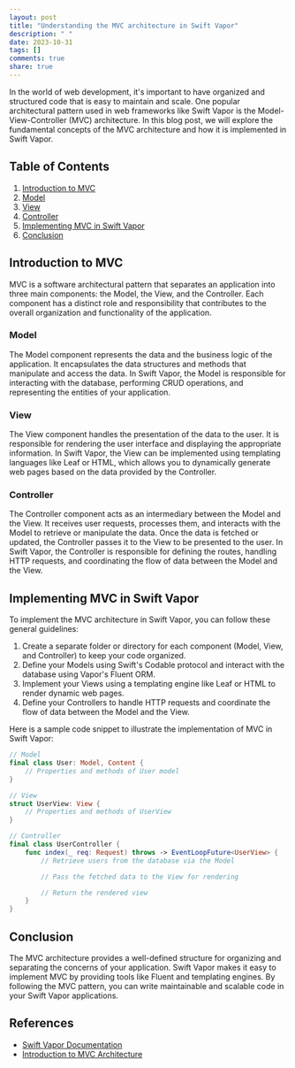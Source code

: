 ```yaml
---
layout: post
title: "Understanding the MVC architecture in Swift Vapor"
description: " "
date: 2023-10-31
tags: []
comments: true
share: true
---
```


In the world of web development, it's important to have organized and structured code that is easy to maintain and scale. One popular architectural pattern used in web frameworks like Swift Vapor is the Model-View-Controller (MVC) architecture. In this blog post, we will explore the fundamental concepts of the MVC architecture and how it is implemented in Swift Vapor.

## Table of Contents
1. [Introduction to MVC](#introduction-to-mvc)
2. [Model](#model)
3. [View](#view)
4. [Controller](#controller)
5. [Implementing MVC in Swift Vapor](#implementing-mvc-in-swift-vapor)
6. [Conclusion](#conclusion)

## Introduction to MVC

MVC is a software architectural pattern that separates an application into three main components: the Model, the View, and the Controller. Each component has a distinct role and responsibility that contributes to the overall organization and functionality of the application.

### Model

The Model component represents the data and the business logic of the application. It encapsulates the data structures and methods that manipulate and access the data. In Swift Vapor, the Model is responsible for interacting with the database, performing CRUD operations, and representing the entities of your application.

### View

The View component handles the presentation of the data to the user. It is responsible for rendering the user interface and displaying the appropriate information. In Swift Vapor, the View can be implemented using templating languages like Leaf or HTML, which allows you to dynamically generate web pages based on the data provided by the Controller.

### Controller

The Controller component acts as an intermediary between the Model and the View. It receives user requests, processes them, and interacts with the Model to retrieve or manipulate the data. Once the data is fetched or updated, the Controller passes it to the View to be presented to the user. In Swift Vapor, the Controller is responsible for defining the routes, handling HTTP requests, and coordinating the flow of data between the Model and the View.

## Implementing MVC in Swift Vapor

To implement the MVC architecture in Swift Vapor, you can follow these general guidelines:

1. Create a separate folder or directory for each component (Model, View, and Controller) to keep your code organized.
2. Define your Models using Swift's Codable protocol and interact with the database using Vapor's Fluent ORM.
3. Implement your Views using a templating engine like Leaf or HTML to render dynamic web pages.
4. Define your Controllers to handle HTTP requests and coordinate the flow of data between the Model and the View.

Here is a sample code snippet to illustrate the implementation of MVC in Swift Vapor:

```swift
// Model
final class User: Model, Content {
    // Properties and methods of User model
}

// View
struct UserView: View {
    // Properties and methods of UserView
}

// Controller
final class UserController {
    func index(_ req: Request) throws -> EventLoopFuture<UserView> {
        // Retrieve users from the database via the Model

        // Pass the fetched data to the View for rendering

        // Return the rendered view
    }
}
```

## Conclusion

The MVC architecture provides a well-defined structure for organizing and separating the concerns of your application. Swift Vapor makes it easy to implement MVC by providing tools like Fluent and templating engines. By following the MVC pattern, you can write maintainable and scalable code in your Swift Vapor applications.

## References
- [Swift Vapor Documentation](https://docs.vapor.codes)
- [Introduction to MVC Architecture](https://en.wikipedia.org/wiki/Model%E2%80%93view%E2%80%93controller)